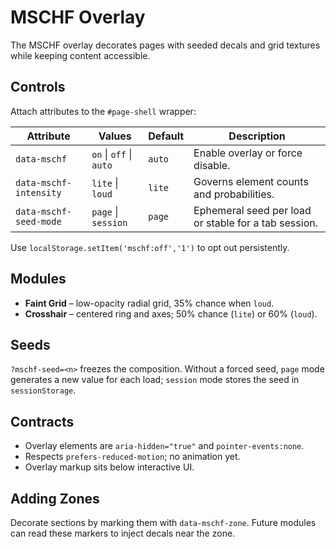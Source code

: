 # MSCHF Overlay

The MSCHF overlay decorates pages with seeded decals and grid textures while keeping content accessible.

## Controls

Attach attributes to the `#page-shell` wrapper:

| Attribute | Values | Default | Description |
| --- | --- | --- | --- |
| `data-mschf` | `on` \| `off` \| `auto` | `auto` | Enable overlay or force disable. |
| `data-mschf-intensity` | `lite` \| `loud` | `lite` | Governs element counts and probabilities. |
| `data-mschf-seed-mode` | `page` \| `session` | `page` | Ephemeral seed per load or stable for a tab session. |

Use `localStorage.setItem('mschf:off','1')` to opt out persistently.

## Modules

- **Faint Grid** – low-opacity radial grid, 35% chance when `loud`.
- **Crosshair** – centered ring and axes; 50% chance (`lite`) or 60% (`loud`).

## Seeds

`?mschf-seed=<n>` freezes the composition. Without a forced seed, `page` mode generates a new value for each load; `session` mode stores the seed in `sessionStorage`.

## Contracts

- Overlay elements are `aria-hidden="true"` and `pointer-events:none`.
- Respects `prefers-reduced-motion`; no animation yet.
- Overlay markup sits below interactive UI.

## Adding Zones

Decorate sections by marking them with `data-mschf-zone`. Future modules can read these markers to inject decals near the zone.
